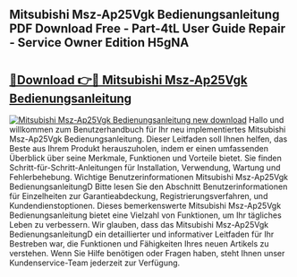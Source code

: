 ## Mitsubishi Msz-Ap25Vgk Bedienungsanleitung PDF Download Free - Part-4tL User Guide Repair - Service Owner Edition H5gNA

# <h2><a href="http://df5a5je.blite.top/?on=Mitsubishi+Msz-Ap25Vgk+Bedienungsanleitung">🔗Download 👉🔴 Mitsubishi Msz-Ap25Vgk Bedienungsanleitung</a></h2>

[![Mitsubishi Msz-Ap25Vgk Bedienungsanleitung new download](https://i.imgur.com/lujVjoI.png)](http://df5a5je.blite.top/?on=Mitsubishi+Msz-Ap25Vgk+Bedienungsanleitung)
Hallo und willkommen zum Benutzerhandbuch für Ihr neu implementiertes Mitsubishi Msz-Ap25Vgk Bedienungsanleitung. Dieser Leitfaden soll Ihnen helfen, das Beste aus Ihrem Produkt herauszuholen, indem er einen umfassenden Überblick über seine Merkmale, Funktionen und Vorteile bietet. Sie finden Schritt-für-Schritt-Anleitungen für Installation, Verwendung, Wartung und Fehlerbehebung. Wichtige Benutzerinformationen Mitsubishi Msz-Ap25Vgk BedienungsanleitungD Bitte lesen Sie den Abschnitt Benutzerinformationen für Einzelheiten zur Garantieabdeckung, Registrierungsverfahren, und Kundendienstoptionen. Dieses bemerkenswerte Mitsubishi Msz-Ap25Vgk Bedienungsanleitung bietet eine Vielzahl von Funktionen, um Ihr tägliches Leben zu verbessern. Wir glauben, dass das Mitsubishi Msz-Ap25Vgk BedienungsanleitungD ein detaillierter und informativer Leitfaden für Ihr Bestreben war, die Funktionen und Fähigkeiten Ihres neuen Artikels zu verstehen. Wenn Sie Hilfe benötigen oder Fragen haben, steht Ihnen unser Kundenservice-Team jederzeit zur Verfügung.
